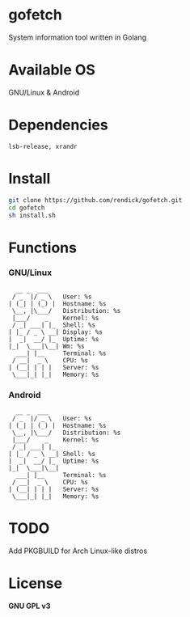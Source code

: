 # gofetch

System information tool written in Golang 

# Available OS

GNU/Linux & Android

# Dependencies

```
lsb-release, xrandr
```

# Install

```bash
git clone https://github.com/rendick/gofetch.git
cd gofetch
sh install.sh
```

# Functions

### GNU/Linux

```
  __ _  ___   
 / _  |/ _ \   User: %s 
| (_| | (_) |  Hostname: %s 
 \__, |\___/   Distribution: %s 
 |___/    _    Kernel: %s 
 / _| ___| |_  Shell: %s
| |_ / _ \ __| Display: %s
|  _|  __/ |_  Uptime: %s
|_|  \___|\__| Wm: %s
  ___| |__     Terminal: %s 
 / __|  _ \    CPU: %s
| (__| | | |   Server: %s 
 \___|_| |_|   Memory: %s 
```

### Android 

```
  __ _  ___   
 / _  |/ _ \   User: %s 
| (_| | (_) |  Hostname: %s 
 \__, |\___/   Distribution: %s 
 |___/    _    Kernel: %s 
 / _| ___| |_  
| |_ / _ \ __| Shell: %s
|  _|  __/ |_  Uptime: %s
|_|  \___|\__| 
  ___| |__     Terminal: %s 
 / __|  _ \    CPU: %s
| (__| | | |   Server: %s 
 \___|_| |_|   Memory: %s 
```

# TODO

Add PKGBUILD for Arch Linux-like distros

# License

**GNU GPL v3**

